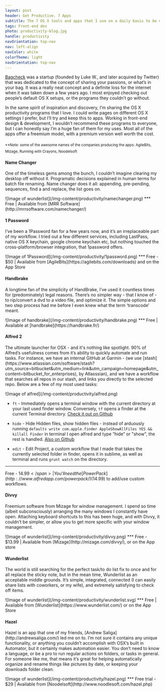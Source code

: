 ```yaml
---
layout: post
header: Get Productive. 7 Apps
subtitle: The 7 OS X tools and apps that I use on a daily basis to be more productive.
tags: Front-end dev
photo: productivity-blog.jpg
handle: productivity
navOrientation: top-nav
nav: left-align
navColor: white
colorTheme: light
navOrientation: top-nav
---
```

[Bagcheck](http://www.lukew.com/ff/entry.asp?1371) was a startup (founded by Luke W., and later acquired by Twitter) that was dedicated to the concept of sharing your passions, or what’s in your bag. It was a really neat concept and a definite loss for the internet when it was taken down a few years ago. I most enjoyed checking out people’s default OS X setups, or the programs they couldn’t go without.

In the same spirit of inspiration and discovery, I’m sharing the OS X productivity programs that I love. I could write pages on different OS X settings I prefer, but I’ll try and keep this to apps. Working in front-end design & development, I wouldn’t recommend these programs to everyone, but I can honestly say I’m a huge fan of them for my uses. Most all of the apps offer a freemium model, with a premium version well worth the cost.

<sub>**Note: some of the awesome names of the companies producing the apps: AgileBits, Mizage, Running with Crayons, Noodelsoft</sub>
<section class="app">
<h4>Name Changer</h4>
<p class="first-paragraph">One of the timeless gems among the bunch, I couldn’t imagine clearing my desktop off without it. Programatic decisions explained in human terms for batch file renaming. Name changer does it all: appending, pre-pending, sequences, find a and replace, the list goes on.</p>![Image of wunderlist](/img-content/productivity/namechanger.png)
***
<span class="dark">Free </span>| Available from [MRR Software](http://mrrsoftware.com/namechanger/)
</section>
<section class="app">
<h4>1 Password</h4>
<p class="first-paragraph">I’ve been a 1Password fan for a few years now, and it’s an irreplaceable part of my workflow. I tried out a few different services, including LastPass, native OS X keychain, google chrome keychain etc, but nothing touched the cross-platform/browser integration, that 1password offers.</p>![Image of 1Password](/img-content/productivity/1password.png)
***
<span class="dark">Free - $50 </span>| Available from [AgileBits](https://agilebits.com/downloads) and on the App Store
</section>
<section class="app">
<h4>Handbrake</h4>
<p class="first-paragraph">A longtime fan of the simplicity of HandBrake, I’ve used it countless times for (predominately) legal reasons. There’s no simpler way - that I know of - to rip/convert a dvd to a video file, and optimize it. The simple options and two step process had me before I even knew what the term ‘transcode’ meant.</p> ![Image of handbrake](/img-content/productivity/handbrake.png)
***
<span class="dark">Free </span>| Available at [handbrake](https://handbrake.fr/)
</section>
<section class="app">
<h4>Alfred 2</h4>
<p class="first-paragraph">The ultimate launcher for OSX - and it's nothing like spotlight. 90% of Alfred’s usefulness comes from it’s ability to quickly automate and run tasks. For instance, we have an internal GitHub at Garmin - (we use [stash](https://www.atlassian.com/software/stash?utm_source=bitbucket&utm_medium=link&utm_campaign=homepage&utm_content=bitbucket_for_enterprises), by Atlasssian), and we have a workflow that searches all repos in our stash, and links you directly to the selected repo. Below are a few of my most used tasks:</p>![Image of alfred](/img-content/productivity/alfred.png)

* `ft` - Immediately opens a terminal window with the current directory at your last used finder window. Conversely, `tf` opens a finder at the current Terminal directory.
[Check it out on Github](https://github.com/LeEnno/alfred-terminalfinder)

* `hide` - Hide Hidden files, show hidden files - instead of arduously running `defaults write com.apple.finder AppleShowAllFiles YES && killall Finder` in terminal I open alfred and type “hide” or "show", the rest is handled.
[Also on Github](https://github.com/BubiDevs/manage-hidden-files)

* `edit` - Edit Project, a custom workflow that I made that takes the currently selected folder in finder, opens it in sublime, as well as terminal and runs `grunt watch` on the directory.
***
<span class="dark">Free - $14.99 </span>| You’ll need the [Power Pack](http://www.alfredapp.com/powerpack/) ($14.99) to add/use custom workflows.
</section>
<section class="app">
<h4>Divvy</h4>
<p class="first-paragraph">Freemium software from Mizage for window management. I spend so time (albeit subconsciously) arranging the many windows I constantly have open. Attaching keyboard shortcuts to this has been huge, and with Divvy, it couldn’t be simpler, or allow you to get more specific with your window management.</p>![Image of wunderlist](/img-content/productivity/divvy.png)
***
<span class="dark">Free - $13.99 </span>| Available from [Mizage](http://mizage.com/divvy/), or on the App store
</section>
<section class="app">

<h4>Wunderlist</h4>
<p class="first-paragraph">The world is still searching for the perfect task/to do list fix to once and for all replace the sticky note, but in the mean time, Wunderlist as an acceptable middle grounds. It’s simple, integrated, connected (I can easily share lists with coworkers, or my wife), and extremely satisfying to check off items.</p>![Image of wunderlist](/img-content/productivity/wunderlist.svg)
***
<span class="dark">Free </span>| Available from [Wunderlist](https://www.wunderlist.com/) or on the App Store
</section>
<section class="app">
<h4>Hazel</h4>
<p class="first-paragraph">Hazel is an app that one of my friends, [Andrew Saliga](http://andrewsaliga.com/) led me on to. I’m not sure it contains any unique functionality, or anything you couldn’t accomplish with OSX’s built in Automator, but it certainly makes automation easier. You don’t need to know a language, or be a pro to run regular actions on folders, or tasks in general. For someone like me, that means it’s great for helping automatically organize and rename things like pictures by date, or keeping your downloads folder clean.</p>![Image of wunderlist](/img-content/productivity/hazel.png)
***
<span class="dark">Free trial - $29 </span>| Available from [Noodelsoft](http://www.noodlesoft.com/hazel.php)
</section>